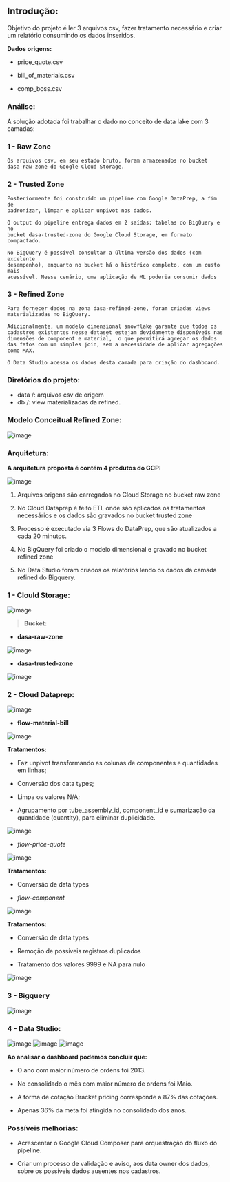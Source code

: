 ## Introdução:




Objetivo do projeto é ler 3 arquivos csv, fazer tratamento necessário e criar um
relatório consumindo os dados inseridos.

**Dados origens:**

-   price_quote.csv

-   bill_of_materials.csv

-   comp_boss.csv

### Análise:

A solução adotada foi trabalhar o dado no conceito de data lake com 3 camadas:


### 1 - Raw Zone
```
Os arquivos csv, em seu estado bruto, foram armazenados no bucket
dasa-raw-zone do Google Cloud Storage.
```

### 2 - Trusted Zone
```
Posteriormente foi construído um pipeline com Google DataPrep, a fim de
padronizar, limpar e aplicar unpivot nos dados.

O output do pipeline entrega dados em 2 saídas: tabelas do BigQuery e no
bucket dasa-trusted-zone do Google Cloud Storage, em formato compactado.

No BigQuery é possível consultar a última versão dos dados (com excelente
desempenho), enquanto no bucket há o histórico completo, com um custo mais
acessível. Nesse cenário, uma aplicação de ML poderia consumir dados
```


### 3 - Refined Zone
```
Para fornecer dados na zona dasa-refined-zone, foram criadas views
materializadas no BigQuery.

Adicionalmente, um modelo dimensional snowflake garante que todos os
cadastros existentes nesse dataset estejam devidamente disponíveis nas
dimensões de component e material,  o que permitirá agregar os dados
das fatos com um simples join, sem a necessidade de aplicar agregações
como MAX.

O Data Studio acessa os dados desta camada para criação do dashboard.
```

### Diretórios do projeto:

- data /: arquivos csv de origem
- db /: view materializadas da refined.

### Modelo Conceitual Refined Zone:

![image](https://user-images.githubusercontent.com/20050770/117577400-050ed680-b0c0-11eb-9e54-6e775c2b377a.png)



### Arquitetura:

**A arquitetura proposta é contém 4 produtos do GCP:** 

![image](https://user-images.githubusercontent.com/20050770/117577321-b3fee280-b0bf-11eb-80e1-a4b5fd5255eb.png)


1.  Arquivos origens são carregados no Cloud Storage no bucket raw zone

2.  No Cloud Dataprep é feito ETL onde são aplicados os tratamentos necessários
    e os dados são gravados no bucket trusted zone

3.  Processo é executado via 3 Flows do DataPrep, que são atualizados a cada 20
    minutos.

4.  No BigQuery foi criado o modelo dimensional e gravado no bucket refined zone

5.  No Data Studio foram criados os relatórios lendo os dados da camada refined
    do Bigquery.
    
### 1 - Clould Storage:

![image](https://user-images.githubusercontent.com/20050770/117577625-eeb54a80-b0c0-11eb-89ed-dbdd1792a98d.png)

>   **Bucket:**

-   **dasa-raw-zone**

![image](https://user-images.githubusercontent.com/20050770/117577674-21f7d980-b0c1-11eb-8139-c184d388824c.png)

-   **dasa-trusted-zone**

![image](https://user-images.githubusercontent.com/20050770/117577685-2de39b80-b0c1-11eb-8122-95e27a3c8e14.png)


### 2 - Cloud Dataprep:

![image](https://user-images.githubusercontent.com/20050770/117577724-4fdd1e00-b0c1-11eb-9154-ccfb4a1a93f8.png)

-   **flow-material-bill**

![image](https://user-images.githubusercontent.com/20050770/117561487-a587db00-b06d-11eb-893b-4ada469207e5.png)


**Tratamentos:**

-   Faz unpivot transformando as colunas de componentes e quantidades em linhas;

-   Conversão dos data types;

-   Limpa os valores N/A;

-   Agrupamento por tube_assembly_id, component_id e sumarização da quantidade
    (quantity), para eliminar duplicidade.

![image](https://user-images.githubusercontent.com/20050770/117561492-af114300-b06d-11eb-9e3b-89c26660b2ec.png)


-   *flow-price-quote*

![image](https://user-images.githubusercontent.com/20050770/117561497-b7697e00-b06d-11eb-861f-e29654278bd2.png)


**Tratamentos:**

-   Conversão de data types

-   *flow-component*

![image](https://user-images.githubusercontent.com/20050770/117561505-c05a4f80-b06d-11eb-933a-5fb2075640fb.png)


**Tratamentos:**

-   Conversão de data types

-   Remoção de possíveis registros duplicados

-   Tratamento dos valores 9999 e NA para nulo

![image](https://user-images.githubusercontent.com/20050770/117561510-cbad7b00-b06d-11eb-836a-dade27b118a1.png)


### 3 - Bigquery

![image](https://user-images.githubusercontent.com/20050770/117561518-d536e300-b06d-11eb-80b5-df8064857057.png)


### 4 - Data Studio:

![image](https://user-images.githubusercontent.com/20050770/117577099-cc223200-b0be-11eb-929a-e1fae622a86b.png)
![image](https://user-images.githubusercontent.com/20050770/117577171-0be91980-b0bf-11eb-8cd5-6fb65030ad4c.png)
![image](https://user-images.githubusercontent.com/20050770/117577239-608c9480-b0bf-11eb-858d-4b7f2c248f54.png)

**Ao analisar o dashboard podemos concluir que:**

-   O ano com maior número de ordens foi 2013.

-   No consolidado o mês com maior número de ordens foi Maio.

-   A forma de cotação Bracket pricing corresponde a 87% das cotações.

-   Apenas 36% da meta foi atingida no consolidado dos anos.

### Possíveis melhorias:

-   Acrescentar o Google Cloud Composer para orquestração do fluxo do pipeline.

-   Criar um processo de validação e aviso, aos data owner dos dados, sobre os possíveis dados ausentes nos cadastros.

